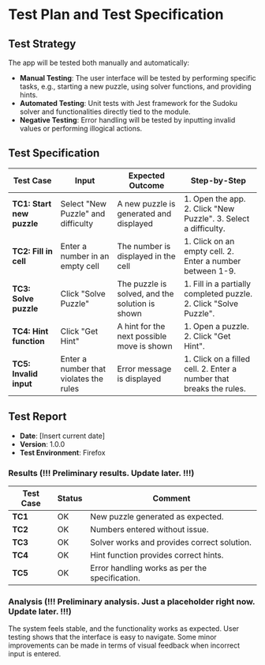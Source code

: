 <!-- # Test Report for SudokuSolver App

## Comments

All tests were run using Jest and passed successfully. The app is stable and ready for further development.

## Screenshots

![testResults1]()
![testResults2]()
![testResults2]() -->

<!-- ----------------------------------------------------------------- -->

# Test Plan and Test Specification

## Test Strategy

The app will be tested both manually and automatically:

- **Manual Testing**: The user interface will be tested by performing specific tasks, e.g., starting a new puzzle, using solver functions, and providing hints.
- **Automated Testing**: Unit tests with Jest framework for the Sudoku solver and functionalities directly tied to the module.
- **Negative Testing**: Error handling will be tested by inputting invalid values or performing illogical actions.

## Test Specification

| **Test Case**         | **Input**                              | **Expected Outcome**                               | **Step-by-Step**                                                                 |
|-----------------------|----------------------------------------|---------------------------------------------------|----------------------------------------------------------------------------------|
| **TC1: Start new puzzle**  | Select "New Puzzle" and difficulty     | A new puzzle is generated and displayed            | 1. Open the app. 2. Click "New Puzzle". 3. Select a difficulty.                  |
| **TC2: Fill in cell**      | Enter a number in an empty cell         | The number is displayed in the cell                | 1. Click on an empty cell. 2. Enter a number between 1-9.                        |
| **TC3: Solve puzzle**      | Click "Solve Puzzle"                    | The puzzle is solved, and the solution is shown    | 1. Fill in a partially completed puzzle. 2. Click "Solve Puzzle".                |
| **TC4: Hint function**     | Click "Get Hint"                        | A hint for the next possible move is shown         | 1. Open a puzzle. 2. Click "Get Hint".                                           |
| **TC5: Invalid input**     | Enter a number that violates the rules  | Error message is displayed                        | 1. Click on a filled cell. 2. Enter a number that breaks the rules.              |

## Test Report

- **Date**: [Insert current date]
- **Version**: 1.0.0
- **Test Environment**: Firefox

### Results (!!! Preliminary results. Update later. !!!)

| **Test Case** | **Status** | **Comment**                                  |
|---------------|------------|----------------------------------------------|
| **TC1**       | OK         | New puzzle generated as expected.            |
| **TC2**       | OK         | Numbers entered without issue.               |
| **TC3**       | OK         | Solver works and provides correct solution.  |
| **TC4**       | OK         | Hint function provides correct hints.        |
| **TC5**       | OK         | Error handling works as per the specification.|

### Analysis (!!! Preliminary analysis. Just a placeholder right now. Update later. !!!)

The system feels stable, and the functionality works as expected. User testing shows that the interface is easy to navigate. Some minor improvements can be made in terms of visual feedback when incorrect input is entered.
